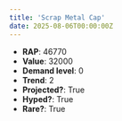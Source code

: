 ```yaml
---
title: 'Scrap Metal Cap'
date: 2025-08-06T00:00:00Z
---
```

- **RAP**: 46770
- **Value**: 32000
- **Demand level**: 0
- **Trend**: 2
- **Projected?**: True
- **Hyped?**: True
- **Rare?**: True
